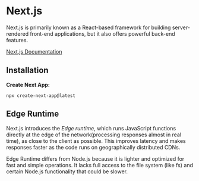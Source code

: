 # Next.js

Next.js is primarily known as a React-based framework for building server-rendered front-end applications, but it also offers powerful back-end features.

<a href="https://nextjs.org/docs" target="_blank">Next.js Documentation</a>

## Installation

**Create Next App:**

```console
npx create-next-app@latest
```

## Edge Runtime

Next.js introduces the *Edge runtime*, which runs JavaScript functions directly at the edge of the network(processing responses almost in real time), as close to the client as possible. This improves latency and makes responses faster as the code runs on geographically distributed CDNs.

Edge Runtime differs from Node.js because it is lighter and optimized for fast and simple operations. It lacks full access to the file system (like fs) and certain Node.js functionality that could be slower.